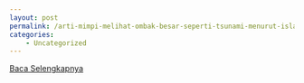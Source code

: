 ```yaml
---
layout: post
permalink: /arti-mimpi-melihat-ombak-besar-seperti-tsunami-menurut-islam/
categories:
    - Uncategorized
---
```


[Baca Selengkapnya](/07)